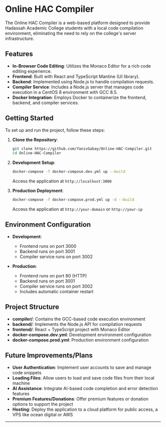 # Online HAC Compiler

The Online HAC Compiler is a web-based platform designed to provide Hadassah Academic College students with a local code compilation environment, eliminating the need to rely on the college's server infrastructure.

## Features

- **In-Browser Code Editing**: Utilizes the Monaco Editor for a rich code editing experience.
- **Frontend**: Built with React and TypeScript Mantine (UI library).
- **Backend**: Implemented using Node.js to handle compilation requests.
- **Compiler Service**: Includes a Node.js server that manages code execution in a CentOS 8 environment with GCC 8.5.
- **Docker Integration**: Employs Docker to containerize the frontend, backend, and compiler services.

## Getting Started

To set up and run the project, follow these steps:

1. **Clone the Repository**:
   ```bash
   git clone https://github.com/YanivGabay/Online-HAC-Compiler.git
   cd Online-HAC-Compiler
   ```

2. **Development Setup**:
   ```bash
   docker-compose -f docker-compose.dev.yml up --build
   ```
   Access the application at `http://localhost:3000`

3. **Production Deployment**:
   ```bash
   docker-compose -f docker-compose.prod.yml up -d --build
   ```
   Access the application at `http://your-domain` or `http://your-ip`

## Environment Configuration

- **Development**:
  - Frontend runs on port 3000
  - Backend runs on port 3001
  - Compiler service runs on port 3002

- **Production**:
  - Frontend runs on port 80 (HTTP)
  - Backend runs on port 3001
  - Compiler service runs on port 3002
  - Includes automatic container restart

## Project Structure

- **compiler/**: Contains the GCC-based code execution environment
- **backend/**: Implements the Node.js API for compilation requests
- **frontend/**: React + TypeScript project with Monaco Editor
- **docker-compose.dev.yml**: Development environment configuration
- **docker-compose.prod.yml**: Production environment configuration

## Future Improvements/Plans

- **User Authentication**: Implement user accounts to save and manage code snippets
- **Loading Files**: Allow users to load and save code files from their local machine
- **AI Assistance**: Integrate AI-based code completion and error detection features
- **Premium Features/Donations**: Offer premium features or donation options to support the project
- **Hosting**: Deploy the application to a cloud platform for public access, a VPS like ocean digital or AWS

---

